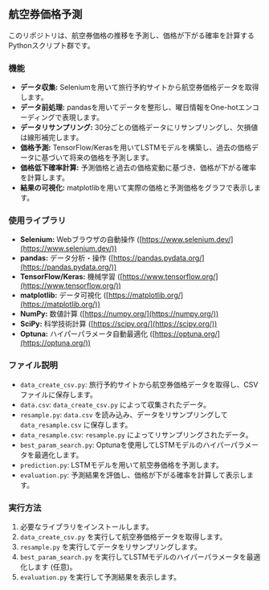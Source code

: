 ## 航空券価格予測

このリポジトリは、航空券価格の推移を予測し、価格が下がる確率を計算するPythonスクリプト群です。

### 機能

* **データ収集:** Seleniumを用いて旅行予約サイトから航空券価格データを取得します。
* **データ前処理:** pandasを用いてデータを整形し、曜日情報をOne-hotエンコーディングで表現します。
* **データリサンプリング:** 30分ごとの価格データにリサンプリングし、欠損値は線形補完します。
* **価格予測:** TensorFlow/Kerasを用いてLSTMモデルを構築し、過去の価格データに基づいて将来の価格を予測します。
* **価格低下確率計算:** 予測価格と過去の価格変動に基づき、価格が下がる確率を計算します。
* **結果の可視化:** matplotlibを用いて実際の価格と予測価格をグラフで表示します。

### 使用ライブラリ

* **Selenium:** Webブラウザの自動操作 ([https://www.selenium.dev/](https://www.selenium.dev/))
* **pandas:** データ分析・操作 ([https://pandas.pydata.org/](https://pandas.pydata.org/))
* **TensorFlow/Keras:** 機械学習 ([https://www.tensorflow.org/](https://www.tensorflow.org/))
* **matplotlib:** データ可視化 ([https://matplotlib.org/](https://matplotlib.org/))
* **NumPy:** 数値計算 ([https://numpy.org/](https://numpy.org/))
* **SciPy:** 科学技術計算 ([https://scipy.org/](https://scipy.org/))
* **Optuna:** ハイパーパラメータ自動最適化 ([https://optuna.org/](https://optuna.org/))

### ファイル説明

* `data_create_csv.py`: 旅行予約サイトから航空券価格データを取得し、CSVファイルに保存します。
* `data.csv`: `data_create_csv.py` によって収集されたデータ。
* `resample.py`: `data.csv` を読み込み、データをリサンプリングして `data_resample.csv` に保存します。
* `data_resample.csv`: `resample.py` によってリサンプリングされたデータ。
* `best_param_search.py`: Optunaを使用してLSTMモデルのハイパーパラメータを最適化します。
* `prediction.py`: LSTMモデルを用いて航空券価格を予測します。
* `evaluation.py`: 予測結果を評価し、価格が下がる確率を計算して表示します。

### 実行方法

1. 必要なライブラリをインストールします。
2. `data_create_csv.py` を実行して航空券価格データを取得します。
3. `resample.py` を実行してデータをリサンプリングします。
4. `best_param_search.py` を実行してLSTMモデルのハイパーパラメータを最適化します (任意)。
5. `evaluation.py` を実行して予測結果を表示します。
